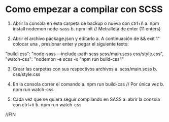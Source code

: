 # Como empezar a compilar con SCSS

1. Abrir la consola en esta carpeta de backup o nueva con ctrl+ñ
    a. npm install nodemon node-sass
    b. npm init // Metralleta de enter (11 enters)

2. Abrir el archivo package.json y editarlo
    a. A continuación de && exit 1" colocar una , presionar enter
    y pegar el siguiente texto:

"build-css": "node-sass --include-path scss scss/main.scss css/style.css",
"watch-css": "nodemon -e scss -x \"npm run build-css\""

3. Crear las carpetas con sus respectivos archivos
    a. scss/main.scss
    b. css/style.css

4. En la consola correr el comando
    a. npm run build-css // Por única vez
    b. npm run watch-css      

5. Cada vez que se quiera seguir compilando en SASS
    a. abrir la consola con ctrl+ñ
    b. npm run watch-css

//FIN   